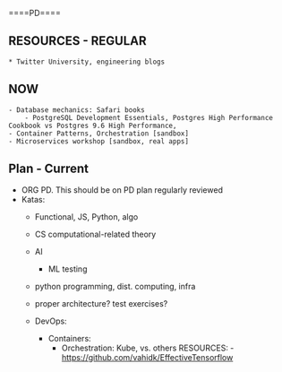 ====PD====

## RESOURCES - REGULAR

    * Twitter University, engineering blogs

## NOW

    - Database mechanics: Safari books 
        - PostgreSQL Development Essentials, Postgres High Performance Cookbook vs Postgres 9.6 High Performance, 
    - Container Patterns, Orchestration [sandbox]
    - Microservices workshop [sandbox, real apps]

## Plan - Current

- ORG PD. This should be on PD plan regularly reviewed
- Katas:
    - Functional, JS, Python, algo

    - CS computational-related theory
    - AI
        - ML testing 
    - python programming, dist. computing, infra
    - proper architecture? test exercises?
    - DevOps:
        - Containers:
            - Orchestration: Kube, vs. others
                RESOURCES:
                    -https://github.com/vahidk/EffectiveTensorflow